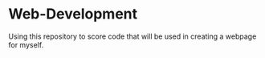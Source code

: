 # Web-Development
Using this repository to score code that will be used in creating a webpage for myself.
